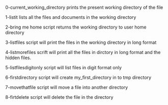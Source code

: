 0-current_working_directory prints the present working directory of the file

1-listit lists all the files and documents in the working directory

2-bring me home script returns the working directory to user home directory

3-listfiles script will print the files in the working directory in long format

4-listmorefiles scrift will print all the files in dirctory in long format and the hidden files.

5-listfilesdigitonly script will list files in digit format only

6-firstdirectory script will create my_first_directory in to tmp directory

7-movethatfile script will move a file into another directory

8-firtdelete script will delete the file in the directory 
